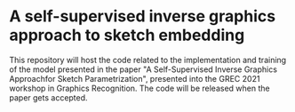 # A self-supervised inverse graphics approach to sketch embedding
This repository will host the code related to the implementation and training of the model presented in the paper "A Self-Supervised Inverse Graphics Approachfor Sketch Parametrization", presented into the GREC 2021 workshop in Graphics Recognition. The code will be released when the paper gets accepted.
